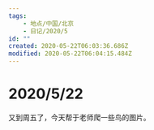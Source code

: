 ```yaml
---
tags:
    - 地点/中国/北京
    - 日记/2020/5
id: ""
created: 2020-05-22T06:03:36.686Z
modified: 2020-05-22T06:04:15.484Z
---
```

# 2020/5/22
又到周五了，今天帮于老师爬一些鸟的图片。  